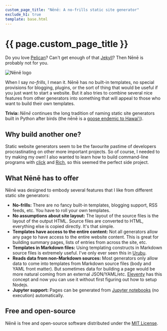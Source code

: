```yaml
---
custom_page_title: "Nēnē: A no-frills static site generator"
exclude_h1: true
template: base.html
---
```


<div class="row mb-3 align-items-center">
<div class="col-md-9 col-sm-8 col-8">

# {{ page.custom_page_title }}

<p class="lead">
Do you love <a href="https://github.com/getpelican">Pelican</a>?
Can't get enough of that <a href="https://jekyllrb.com/">Jekyll</a>?
Then Nēnē is probably not for you.
</p>

</div>
<div class="col-md-3 col-sm-4 col-4">
  <img alt="Nēnē logo" src="/{{ config.logo }}">
</div>
</div>

When I say *no-frills*, I mean it. Nēnē has no built-in templates, no special
provisions for blogging, plugins, or the sort of thing that would be useful if
you just want to start a website.
But it also tries to combine several nice features from other generators into
something that will appeal to those who want to build their own templates.

<div class="callout">

**Trivia:** *Nēnē* continues the long tradition of naming static site
generators built in Python after birds (the nēnē is a [goose endemic to
Hawai'i][nene-goose]).

</div>

## Why build another one?

Static website generators seem to be the favourite pastime of developers
procrastinating on other more important projects.
So of course, I needed to try making my own!
I also wanted to learn how to build command-line programs with [click][click]
and [Rich][rich], so this seemed the perfect side project.

## What Nēnē has to offer

Nēnē was designed to embody several features that I like from different static
site generators:

* **No-frills:** There are no fancy built-in templates, blogging support, RSS
  feeds, etc. You have to roll your own templates.
* **No assumptions about site layout:** The layout of the source files is the
  layout of the output HTML. Source files are converted to HTML, everything
  else is copied directly. It's that simple.
* **Templates have access to the entire content:** Not all generators allow any
  page to have access to the entire website content. This is great for building
  summary pages, lists of entries from across the site, etc.
* **Templates in Markdown files:** Using templating constructs in Markdown
  source files is extremely useful. I've only ever seen this in [Urubu][urubu].
* **Reads data from non-Markdown sources:** Most generators only allow data to
  come into templates from Markdown source files (body and YAML front matter).
  But sometimes data for building a page would be more natural coming from
  an external JSON/YAML/etc. [Eleventy][11ty] has this concept and now you can
  use it without first figuring out how to setup Nodejs.
* **Jupyter support:** Pages can be generated from
  [Jupyter notebooks][jupyter] (no execution) automatically.

## Free and open-source

Nēnē is free and open-source software distributed under the
[MIT License][license].

[nene-goose]: https://www.nps.gov/havo/learn/nature/nene.htm
[click]: https://github.com/pallets/click/
[rich]: https://github.com/willmcgugan/rich/
[urubu]: https://github.com/jandecaluwe/urubu
[11ty]: https://github.com/11ty/eleventy
[license]: https://github.com/leouieda/nene/blob/main/LICENSE.txt
[jupyter]: https://jupyter.org/
